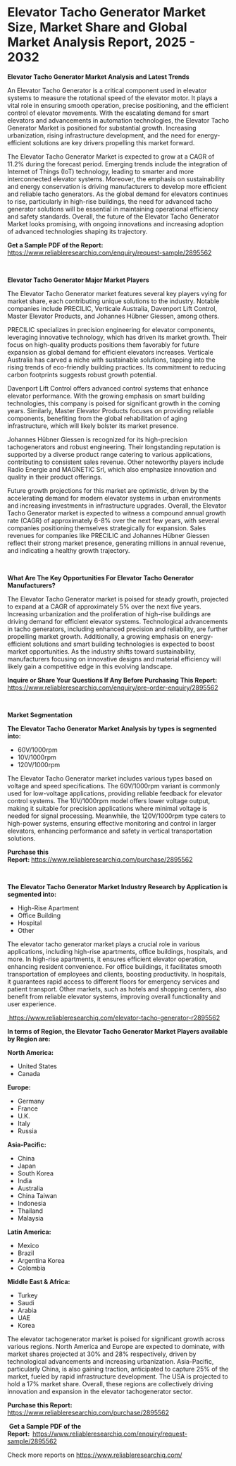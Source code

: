 <p><h1>Elevator Tacho Generator Market Size, Market Share and Global Market Analysis Report, 2025 - 2032</h1></p><p><strong>Elevator Tacho Generator Market Analysis and Latest Trends</strong></p>
<p><p>An Elevator Tacho Generator is a critical component used in elevator systems to measure the rotational speed of the elevator motor. It plays a vital role in ensuring smooth operation, precise positioning, and the efficient control of elevator movements. With the escalating demand for smart elevators and advancements in automation technologies, the Elevator Tacho Generator Market is positioned for substantial growth. Increasing urbanization, rising infrastructure development, and the need for energy-efficient solutions are key drivers propelling this market forward.</p><p>The Elevator Tacho Generator Market is expected to grow at a CAGR of 11.2% during the forecast period. Emerging trends include the integration of Internet of Things (IoT) technology, leading to smarter and more interconnected elevator systems. Moreover, the emphasis on sustainability and energy conservation is driving manufacturers to develop more efficient and reliable tacho generators. As the global demand for elevators continues to rise, particularly in high-rise buildings, the need for advanced tacho generator solutions will be essential in maintaining operational efficiency and safety standards. Overall, the future of the Elevator Tacho Generator Market looks promising, with ongoing innovations and increasing adoption of advanced technologies shaping its trajectory.</p></p>
<p><strong>Get a Sample PDF of the Report:&nbsp;</strong> <a href="https://www.reliableresearchiq.com/enquiry/request-sample/2895562?utm_campaign=3027&utm_medium=2&utm_source=Github&utm_content=ia&utm_term=15032025&utm_id=elevator-tacho-generator">https://www.reliableresearchiq.com/enquiry/request-sample/2895562</a></p>
<p>&nbsp;</p>
<p><strong>Elevator Tacho Generator Major Market Players</strong></p>
<p><p>The Elevator Tacho Generator market features several key players vying for market share, each contributing unique solutions to the industry. Notable companies include PRECILIC, Verticale Australia, Davenport Lift Control, Master Elevator Products, and Johannes Hübner Giessen, among others. </p><p>PRECILIC specializes in precision engineering for elevator components, leveraging innovative technology, which has driven its market growth. Their focus on high-quality products positions them favorably for future expansion as global demand for efficient elevators increases. Verticale Australia has carved a niche with sustainable solutions, tapping into the rising trends of eco-friendly building practices. Its commitment to reducing carbon footprints suggests robust growth potential.</p><p>Davenport Lift Control offers advanced control systems that enhance elevator performance. With the growing emphasis on smart building technologies, this company is poised for significant growth in the coming years. Similarly, Master Elevator Products focuses on providing reliable components, benefiting from the global rehabilitation of aging infrastructure, which will likely bolster its market presence.</p><p>Johannes Hübner Giessen is recognized for its high-precision tachogenerators and robust engineering. Their longstanding reputation is supported by a diverse product range catering to various applications, contributing to consistent sales revenue. Other noteworthy players include Radio Energie and MAGNETIC Srl, which also emphasize innovation and quality in their product offerings.</p><p>Future growth projections for this market are optimistic, driven by the accelerating demand for modern elevator systems in urban environments and increasing investments in infrastructure upgrades. Overall, the Elevator Tacho Generator market is expected to witness a compound annual growth rate (CAGR) of approximately 6-8% over the next few years, with several companies positioning themselves strategically for expansion. Sales revenues for companies like PRECILIC and Johannes Hübner Giessen reflect their strong market presence, generating millions in annual revenue, and indicating a healthy growth trajectory.</p></p>
<p>&nbsp;</p>
<p><strong>What Are The Key Opportunities For Elevator Tacho Generator Manufacturers?</strong></p>
<p><p>The Elevator Tacho Generator market is poised for steady growth, projected to expand at a CAGR of approximately 5% over the next five years. Increasing urbanization and the proliferation of high-rise buildings are driving demand for efficient elevator systems. Technological advancements in tacho generators, including enhanced precision and reliability, are further propelling market growth. Additionally, a growing emphasis on energy-efficient solutions and smart building technologies is expected to boost market opportunities. As the industry shifts toward sustainability, manufacturers focusing on innovative designs and material efficiency will likely gain a competitive edge in this evolving landscape.</p></p>
<p><strong>Inquire or Share Your Questions If Any Before Purchasing This Report:</strong> <a href="https://www.reliableresearchiq.com/enquiry/pre-order-enquiry/2895562?utm_campaign=3027&utm_medium=2&utm_source=Github&utm_content=ia&utm_term=15032025&utm_id=elevator-tacho-generator">https://www.reliableresearchiq.com/enquiry/pre-order-enquiry/2895562</a></p>
<p>&nbsp;</p>
<p><strong>Market Segmentation</strong></p>
<p><strong>The Elevator Tacho Generator Market Analysis by types is segmented into:</strong></p>
<p><ul><li>60V/1000rpm</li><li>10V/1000rpm</li><li>120V/1000rpm</li></ul></p>
<p><p>The Elevator Tacho Generator market includes various types based on voltage and speed specifications. The 60V/1000rpm variant is commonly used for low-voltage applications, providing reliable feedback for elevator control systems. The 10V/1000rpm model offers lower voltage output, making it suitable for precision applications where minimal voltage is needed for signal processing. Meanwhile, the 120V/1000rpm type caters to high-power systems, ensuring effective monitoring and control in larger elevators, enhancing performance and safety in vertical transportation solutions.</p></p>
<p><strong>Purchase this Report:&nbsp;</strong><a href="https://www.reliableresearchiq.com/purchase/2895562?utm_campaign=3027&utm_medium=2&utm_source=Github&utm_content=ia&utm_term=15032025&utm_id=elevator-tacho-generator">https://www.reliableresearchiq.com/purchase/2895562</a></p>
<p>&nbsp;</p>
<p><strong>The Elevator Tacho Generator Market Industry Research by Application is segmented into:</strong></p>
<p><ul><li>High-Rise Apartment</li><li>Office Building</li><li>Hospital</li><li>Other</li></ul></p>
<p><p>The elevator tacho generator market plays a crucial role in various applications, including high-rise apartments, office buildings, hospitals, and more. In high-rise apartments, it ensures efficient elevator operation, enhancing resident convenience. For office buildings, it facilitates smooth transportation of employees and clients, boosting productivity. In hospitals, it guarantees rapid access to different floors for emergency services and patient transport. Other markets, such as hotels and shopping centers, also benefit from reliable elevator systems, improving overall functionality and user experience.</p></p>
<p><a href="https://www.reliableresearchiq.com/elevator-tacho-generator-r2895562?utm_campaign=3027&utm_medium=2&utm_source=Github&utm_content=ia&utm_term=15032025&utm_id=elevator-tacho-generator">&nbsp;https://www.reliableresearchiq.com/elevator-tacho-generator-r2895562</a></p>
<p><strong>In terms of Region, the Elevator Tacho Generator Market Players available by Region are:</strong></p>
<p>
    <p> <strong> North America: </strong>
        <ul>
            <li>United States</li>
            <li>Canada</li>
        </ul>
        </p> 
    <p> <strong> Europe: </strong>
        <ul>
            <li>Germany</li>
            <li>France</li>
            <li>U.K.</li>
            <li>Italy</li>
            <li>Russia</li>
        </ul>
        </p> 
    <p> <strong> Asia-Pacific: </strong>
        <ul>
            <li>China</li>
            <li>Japan</li>
            <li>South Korea</li>
            <li>India</li>
            <li>Australia</li>
            <li>China Taiwan</li>
            <li>Indonesia</li>
            <li>Thailand</li>
            <li>Malaysia</li>
        </ul>
        </p> 
    <p> <strong> Latin America: </strong>
        <ul>
            <li>Mexico</li>
            <li>Brazil</li>
            <li>Argentina Korea</li>
            <li>Colombia</li>
        </ul>
        </p> 
    <p> <strong> Middle East & Africa: </strong>
        <ul>
            <li>Turkey</li>
            <li>Saudi</li>
            <li>Arabia</li>
            <li>UAE</li>
            <li>Korea</li>
        </ul>
    </p>
    </p>
<p><p>The elevator tachogenerator market is poised for significant growth across various regions. North America and Europe are expected to dominate, with market shares projected at 30% and 28% respectively, driven by technological advancements and increasing urbanization. Asia-Pacific, particularly China, is also gaining traction, anticipated to capture 25% of the market, fueled by rapid infrastructure development. The USA is projected to hold a 17% market share. Overall, these regions are collectively driving innovation and expansion in the elevator tachogenerator sector.</p></p>
<p><strong>Purchase this Report: </strong><a href="https://www.reliableresearchiq.com/purchase/2895562?utm_campaign=3027&utm_medium=2&utm_source=Github&utm_content=ia&utm_term=15032025&utm_id=elevator-tacho-generator">https://www.reliableresearchiq.com/purchase/2895562</a></p>
<p>&nbsp;<strong>Get a Sample PDF of the Report:&nbsp;&nbsp;</strong><a href="https://www.reliableresearchiq.com/enquiry/request-sample/2895562?utm_campaign=3027&utm_medium=2&utm_source=Github&utm_content=ia&utm_term=15032025&utm_id=elevator-tacho-generator">https://www.reliableresearchiq.com/enquiry/request-sample/2895562</a></p>
<p><strong></strong></p>
<p>Check more reports on <a href="https://www.reliableresearchiq.com/?utm_campaign=3027&utm_medium=2&utm_source=Github&utm_content=ia&utm_term=15032025&utm_id=elevator-tacho-generator">https://www.reliableresearchiq.com/</a></p>